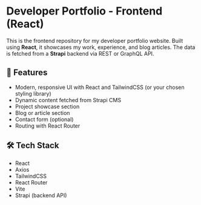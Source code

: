 # Developer Portfolio - Frontend (React)

This is the frontend repository for my developer portfolio website. Built using **React**, it showcases my work, experience, and blog articles. The data is fetched from a **Strapi** backend via REST or GraphQL API.

## 🚀 Features

- Modern, responsive UI with React and TailwindCSS (or your chosen styling library)
- Dynamic content fetched from Strapi CMS
- Project showcase section
- Blog or article section
- Contact form (optional)
- Routing with React Router

## 🛠 Tech Stack

- React
- Axios 
- TailwindCSS 
- React Router
- Vite 
- Strapi (backend API)

